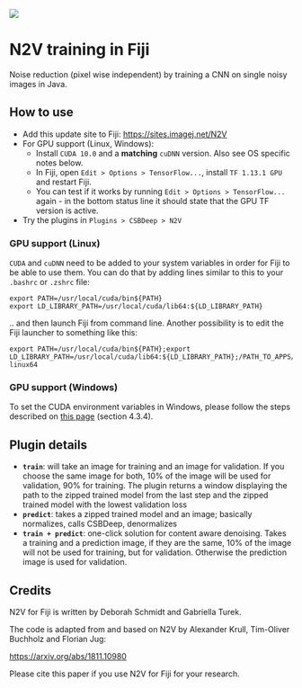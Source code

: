 [![](https://travis-ci.com/juglab/N2V_fiji.svg?branch=master)](https://travis-ci.com/juglab/N2V_fiji)

# N2V training in Fiji
Noise reduction (pixel wise independent) by training a CNN on single noisy images in Java.  

## How to use
- Add this update site to Fiji: https://sites.imagej.net/N2V
- For GPU support (Linux, Windows):
  - Install `CUDA 10.0` and a **matching** `cuDNN` version. Also see OS specific notes below.
  - In Fiji, open `Edit > Options > TensorFlow...`, install `TF 1.13.1 GPU` and restart Fiji.
  - You can test if it works by running `Edit > Options > TensorFlow...` again - in the bottom status line it should state that the GPU TF version is active.
- Try the plugins in `Plugins > CSBDeep > N2V`
  
### GPU support (Linux)
`CUDA` and `cuDNN` need to be added to your system variables in order for Fiji to be able to use them. You can do that by adding lines similar to this to your `.bashrc` or `.zshrc` file:
```
export PATH=/usr/local/cuda/bin${PATH}
export LD_LIBRARY_PATH=/usr/local/cuda/lib64:${LD_LIBRARY_PATH}
```
.. and then launch Fiji from command line. Another possibility is to edit the Fiji launcher to something like this:
```
export PATH=/usr/local/cuda/bin${PATH};export LD_LIBRARY_PATH=/usr/local/cuda/lib64:${LD_LIBRARY_PATH};/PATH_TO_APPS/Fiji.app/ImageJ-linux64
```

### GPU support (Windows)
To set the CUDA environment variables in Windows, please follow the steps described on [this page](https://docs.nvidia.com/deeplearning/sdk/cudnn-install/index.html#install-windows) (section 4.3.4).


## Plugin details 
- **`train`**: will take an image for training and an image for validation. If you choose the same image for both, 10% of the image will be used for validation, 90% for training. The plugin returns a window displaying the path to the zipped trained model from the last step and the zipped trained model with the lowest validation loss
- **`predict`**: takes a zipped trained model and an image; basically normalizes, calls CSBDeep, denormalizes
- **`train + predict`**: one-click solution for content aware denoising. Takes a training and a prediction image, if they are the same, 10% of the image will not be used for training, but for validation. Otherwise the prediction image is used for validation.

## Credits
N2V for Fiji is written by Deborah Schmidt and Gabriella Turek.

The code is adapted from and based on N2V by Alexander Krull, Tim-Oliver Buchholz and Florian Jug:

https://arxiv.org/abs/1811.10980

Please cite this paper if you use N2V for Fiji for your research.
